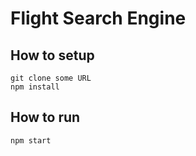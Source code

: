 # Flight Search Engine

## How to setup

```
git clone some URL
npm install
```

## How to run

```
npm start
```